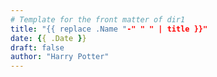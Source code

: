 ```yaml
---
# Template for the front matter of dir1
title: "{{ replace .Name "-" " " | title }}"
date: {{ .Date }}
draft: false
author: "Harry Potter"
---
```


